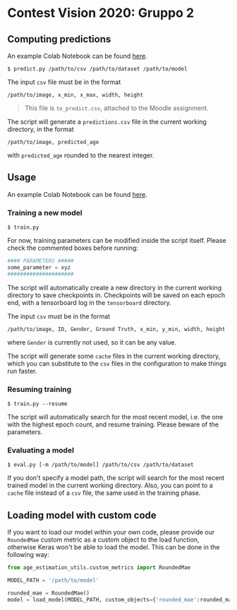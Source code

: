 # Contest Vision 2020: Gruppo 2

## Computing predictions
An example Colab Notebook can be found [here](https://colab.research.google.com/drive/1PT-gXpWP29AtDasRErDQYFy8U-B8r3RI?usp=sharing).

```
$ predict.py /path/to/csv /path/to/dataset /path/to/model
```
The input ``csv`` file must be in the format
```
/path/to/image, x_min, x_max, width, height 
```

> This file is ``to_predict.csv``, attached to the Moodle assignment.

The script will generate a ``predictions.csv`` file in the current working directory, in the format
```
/path/to/image, predicted_age
```
with ``predicted_age`` rounded to the nearest integer.

## Usage

An example Colab Notebook can be found [here](https://drive.google.com/file/d/1E0LlyhxDXdHvXirGupq6wlXo2bY95gQg/view?usp=sharing).

### Training a new model

```
$ train.py
```
For now, training parameters can be modified inside the script itself. Please check the commented boxes before running:

```python
#### PARAMETERS #####
some_parameter = xyz
#####################
```

The script will automatically create a new directory in the current working directory to save checkpoints in. Checkpoints will be saved on each epoch end, with a tensorboard log in the ``tensorboard`` directory.

The input ``csv`` must be in the format
```
/path/to/image, ID, Gender, Ground Truth, x_min, y_min, width, height
```
where ``Gender`` is currently not used, so it can be any value.

The script will generate some ``cache`` files in the current working directory, which you can substitute to the ``csv`` files in the configuration to make things run faster.

### Resuming training
```
$ train.py --resume
```
The script will automatically search for the most recent model, i.e. the one with the highest epoch count, and resume training. Please beware of the parameters.

### Evaluating a model

```
$ eval.py [-m /path/to/model] /path/to/csv /path/to/dataset
```

If you don't specify a model path, the script will search for the most recent trained model in the current working directory. Also, you can point to a ``cache`` file instead of a ``csv`` file, the same used in the training phase.

## Loading model with custom code

If you want to load our model within your own code, please provide our `RoundedMae` custom metric as a custom object to the load function, otherwise Keras won't be able to load the model.
This can be done in the following way:

```python
from age_estimation_utils.custom_metrics import RoundedMae

MODEL_PATH = '/path/to/model'

rounded_mae = RoundedMae()
model = load_model(MODEL_PATH, custom_objects={'rounded_mae':rounded_mae}, compile=True)
```
